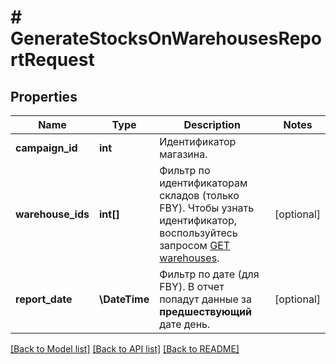 # # GenerateStocksOnWarehousesReportRequest

## Properties

Name | Type | Description | Notes
------------ | ------------- | ------------- | -------------
**campaign_id** | **int** | Идентификатор магазина. |
**warehouse_ids** | **int[]** | Фильтр по идентификаторам складов (только FBY). Чтобы узнать идентификатор, воспользуйтесь запросом [GET warehouses](../../reference/warehouses/getFulfillmentWarehouses.md). | [optional]
**report_date** | **\DateTime** | Фильтр по дате (для FBY). В отчет попадут данные за **предшествующий** дате день. | [optional]

[[Back to Model list]](../../README.md#models) [[Back to API list]](../../README.md#endpoints) [[Back to README]](../../README.md)
